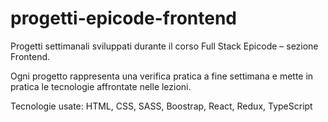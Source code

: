 # progetti-epicode-frontend

Progetti settimanali sviluppati durante il corso Full Stack Epicode – sezione Frontend.

Ogni progetto rappresenta una verifica pratica a fine settimana e mette in pratica le tecnologie affrontate nelle lezioni.

Tecnologie usate: HTML, CSS, SASS, Boostrap, React, Redux, TypeScript
